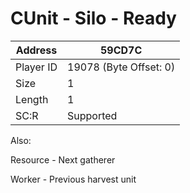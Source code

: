 
#  CUnit - Silo - Ready
Address   | 59CD7C
----------|-------------
Player ID | 19078 (Byte Offset: 0)
Size 	  | 1
Length 	  | 1
SC:R      | Supported

Also:
Resource - Next gatherer
Worker - Previous harvest unit
